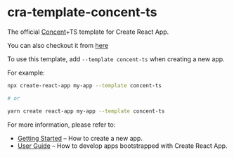 # cra-template-concent-ts

The official [Concent](https://github.com/concentjs/concent)+TS template for Create React App.

You can also checkout it from [here](https://github.com/concentjs/cra-project-concent-ts)

To use this template, add `--template concent-ts` when creating a new app.

For example:

```sh
npx create-react-app my-app --template concent-ts

# or

yarn create react-app my-app --template concent-ts
```

For more information, please refer to:

- [Getting Started](https://create-react-app.dev/docs/getting-started) – How to create a new app.
- [User Guide](https://create-react-app.dev) – How to develop apps bootstrapped with Create React App.
